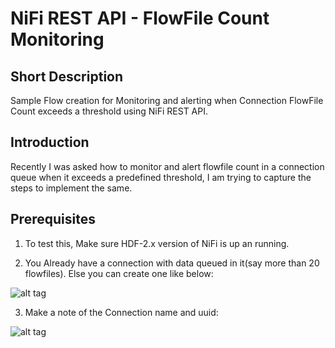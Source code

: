 # NiFi REST API - FlowFile Count Monitoring


## Short Description

Sample Flow creation for Monitoring and alerting when Connection FlowFile Count exceeds a threshold using NiFi REST API.

## Introduction

Recently I was asked how to monitor and alert flowfile count in a connection queue when it exceeds a predefined threshold, I am trying to capture the steps to implement the same.

## Prerequisites

1) To test this, Make sure HDF-2.x version of NiFi is up an running.

2) You Already have a connection with data queued in it(say more than 20 flowfiles). Else you can create one like below:

![alt tag](https://github.com/jobinthompu/NiFi-Storm-Integration/blob/master/resources/images/OriginalFlow.jpg)

3) Make a note of the Connection name and uuid:

![alt tag](https://github.com/jobinthompu/NiFi-Storm-Integration/blob/master/resources/images/Original_Flow_Settings.jpg)
